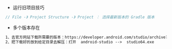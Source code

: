 - 运行旧项目技巧

```java
// File -》 Project Structure -》 Project ： 选择最新版本的 Gradle 版本
```

- 多个版本存在

```tex
1、去官方网站下载所需要的版本：https://developer.android.com/studio/archive?hl=zh-cn
2、把下载好的放到给定目录去解压：打开  android-studio -->  studio64.exe
```

